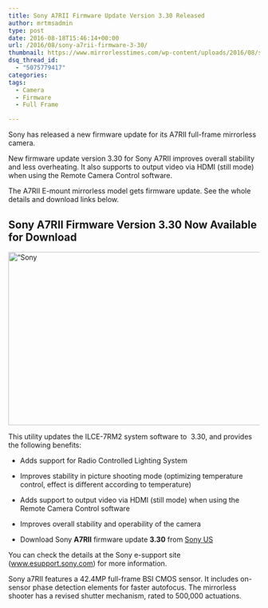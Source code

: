 ```yaml
---
title: Sony A7RII Firmware Update Version 3.30 Released
author: mrtmsadmin
type: post
date: 2016-08-18T15:46:14+00:00
url: /2016/08/sony-a7rii-firmware-3-30/
thumbnail: https://www.mirrorlesstimes.com/wp-content/uploads/2016/08/sony-a7rii-firmware-3-30.jpg
dsq_thread_id:
  - "5075779417"
categories:
tags:
  - Camera
  - Firmware
  - Full Frame

---
```

Sony has released a new firmware update for its A7RII full-frame mirrorless camera.

New firmware update version 3.30 for Sony A7RII improves overall stability and less overheating. It also supports to output video via HDMI (still mode) when using the Remote Camera Control software.

The A7RII E-mount mirrorless model gets firmware update. See the whole details and download links below.<!--more-->

<span id="more-164"></span><span id="more-83"></span>

## Sony A7RII Firmware Version 3.30 Now Available for Download

<img class="alignnone size-full wp-image-470" src="https://i0.wp.com/www.mirrorlesstimes.com/wp-content/uploads/2016/08/sony-a7rii-firmware-3-30.jpg?resize=600%2C347&#038;ssl=1" alt="“Sony" width="600" height="347" srcset="https://i0.wp.com/www.mirrorlesstimes.com/wp-content/uploads/2016/08/sony-a7rii-firmware-3-30.jpg?w=900&ssl=1 900w, https://i0.wp.com/www.mirrorlesstimes.com/wp-content/uploads/2016/08/sony-a7rii-firmware-3-30.jpg?resize=300%2C174&ssl=1 300w, https://i0.wp.com/www.mirrorlesstimes.com/wp-content/uploads/2016/08/sony-a7rii-firmware-3-30.jpg?resize=768%2C445&ssl=1 768w" sizes="(max-width: 600px) 100vw, 600px" data-recalc-dims="1" /> 

This utility updates the ILCE-7RM2 system software to  3.30, and provides the following benefits:

  * Adds support for Radio Controlled Lighting System
  * Improves stability in picture shooting mode (optimizing temperature control, effect is different according to temperature)
  * Adds support to output video via HDMI (still mode) when using the Remote Camera Control software
  * Improves overall stability and operability of the camera

  * Download Sony **A7RII** firmware update **3.30** from <a href="https://esupport.sony.com/US/p/model-home.pl?mdl=ILCE7RM2&template_id=1&region_id=1&tab=download#/downloadTab" target="_blank">Sony US</a>

You can check the details at the Sony e-support site (<a title="https://esupport.sony.com" href="https://esupport.sony.com/" target="_blank">www.esupport.sony.com</a>) for more information.

Sony a7RII features a 42.4MP full-frame BSI CMOS sensor. It includes on-sensor phase detection elements for faster autofocus. The mirrorless shooter has a revised shutter mechanism, rated to 500,000 actuations.
